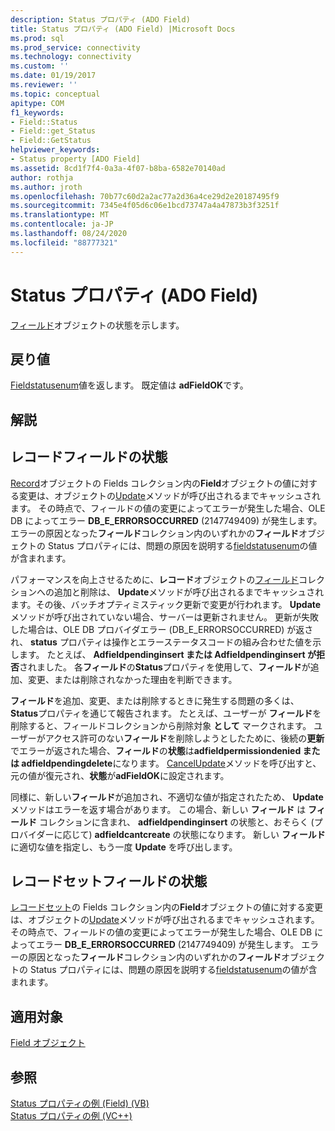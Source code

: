 ```yaml
---
description: Status プロパティ (ADO Field)
title: Status プロパティ (ADO Field) |Microsoft Docs
ms.prod: sql
ms.prod_service: connectivity
ms.technology: connectivity
ms.custom: ''
ms.date: 01/19/2017
ms.reviewer: ''
ms.topic: conceptual
apitype: COM
f1_keywords:
- Field::Status
- Field::get_Status
- Field::GetStatus
helpviewer_keywords:
- Status property [ADO Field]
ms.assetid: 8cd1f7f4-0a3a-4f07-b8ba-6582e70140ad
author: rothja
ms.author: jroth
ms.openlocfilehash: 70b77c60d2a2ac77a2d36a4ce29d2e20187495f9
ms.sourcegitcommit: 7345e4f05d6c06e1bcd73747a4a47873b3f3251f
ms.translationtype: MT
ms.contentlocale: ja-JP
ms.lasthandoff: 08/24/2020
ms.locfileid: "88777321"
---
```

# <a name="status-property-ado-field"></a>Status プロパティ (ADO Field)
[フィールド](./field-object.md)オブジェクトの状態を示します。  
  
## <a name="return-value"></a>戻り値  
 [Fieldstatusenum](./fieldstatusenum.md)値を返します。 既定値は **adFieldOK**です。  
  
## <a name="remarks"></a>解説  
  
## <a name="record-field-status"></a>レコードフィールドの状態  
 [Record](./record-object-ado.md)オブジェクトの Fields コレクション内の**Field**オブジェクトの値に対する変更は、オブジェクトの[Update](./update-method.md)メソッドが呼び出されるまでキャッシュされます。 その時点で、フィールドの値の変更によってエラーが発生した場合、OLE DB によってエラー **DB_E_ERRORSOCCURRED** (2147749409) が発生します。 エラーの原因となった**フィールド**コレクション内のいずれかの**フィールド**オブジェクトの Status プロパティには、問題の原因を説明する[fieldstatusenum](./fieldstatusenum.md)の値が含まれます。  
  
 パフォーマンスを向上させるために、**レコード**オブジェクトの[フィールド](./fields-collection-ado.md)コレクションへの追加と削除は、 **Update**メソッドが呼び出されるまでキャッシュされます。その後、バッチオプティミスティック更新で変更が行われます。 **Update**メソッドが呼び出されていない場合、サーバーは更新されません。 更新が失敗した場合は、OLE DB プロバイダエラー (DB_E_ERRORSOCCURRED) が返され、 **status** プロパティは操作とエラーステータスコードの組み合わせた値を示します。 たとえば、 **Adfieldpendinginsert または Adfieldpendinginsert が拒否**されました。 各**フィールド**の**Status**プロパティを使用して、**フィールド**が追加、変更、または削除されなかった理由を判断できます。  
  
 **フィールド**を追加、変更、または削除するときに発生する問題の多くは、 **Status**プロパティを通じて報告されます。 たとえば、ユーザーが **フィールド**を削除すると、フィールドコレクションから削除対象 **として** マークされます。 ユーザーがアクセス許可のない**フィールド**を削除しようとしたために、後続の**更新**でエラーが返された場合、**フィールド**の**状態**は**adfieldpermissiondenied または adfieldpendingdelete**になります。 [CancelUpdate](./cancelupdate-method-ado.md)メソッドを呼び出すと、元の値が復元され、**状態**が**adFieldOK**に設定されます。  
  
 同様に、新しい**フィールド**が追加され、不適切な値が指定されたため、 **Update**メソッドはエラーを返す場合があります。 この場合、新しい **フィールド** は **フィールド** コレクションに含まれ、 **adfieldpendinginsert** の状態と、おそらく (プロバイダーに応じて) **adfieldcantcreate** の状態になります。 新しい **フィールド** に適切な値を指定し、もう一度 **Update** を呼び出します。  
  
## <a name="recordset-field-status"></a>レコードセットフィールドの状態  
 [レコードセット](./recordset-object-ado.md)の Fields コレクション内の**Field**オブジェクトの値に対する変更は、オブジェクトの[Update](./update-method.md)メソッドが呼び出されるまでキャッシュされます。 その時点で、フィールドの値の変更によってエラーが発生した場合、OLE DB によってエラー **DB_E_ERRORSOCCURRED** (2147749409) が発生します。 エラーの原因となった**フィールド**コレクション内のいずれかの**フィールド**オブジェクトの Status プロパティには、問題の原因を説明する[fieldstatusenum](./fieldstatusenum.md)の値が含まれます。  
  
## <a name="applies-to"></a>適用対象  
 [Field オブジェクト](./field-object.md)  
  
## <a name="see-also"></a>参照  
 [Status プロパティの例 (Field) (VB)](./status-property-example-field-vb.md)   
 [Status プロパティの例 (VC++)](./status-property-example-vc.md)